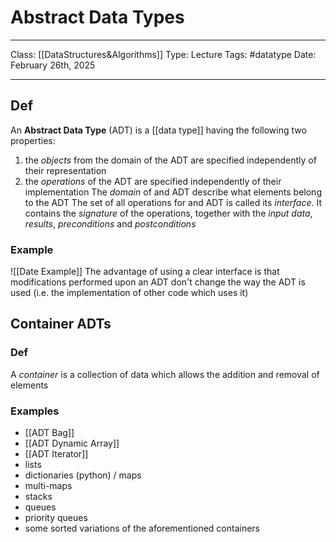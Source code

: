 # Abstract Data Types
___
Class: [[DataStructures&Algorithms]]
Type: Lecture
Tags: #datatype
Date: February 26th, 2025
___

## Def
An **Abstract Data Type** (ADT) is a [[data type]] having the following two properties:
1. the *objects* from the domain of the ADT are specified independently of their representation 
2. the *operations* of the ADT are specified independently of their implementation
The *domain* of and ADT describe what elements belong to the ADT 
The set of all operations for and ADT is called its *interface*. It contains the *signature* of the operations, together with the *input data*, *results*, *preconditions* and *postconditions* 

### Example

![[Date Example]]
The advantage of using a clear interface is that modifications performed upon an ADT don't change the way the ADT is used (i.e. the implementation of other code which uses it)


## Container ADTs 

### Def 
A *container* is a collection of data which allows the addition and removal of elements 

### Examples
- [[ADT Bag]]
- [[ADT Dynamic Array]]
- [[ADT Iterator]]
- lists
- dictionaries (python) / maps 
- multi-maps 
- stacks 
- queues 
- priority queues 
- some sorted variations of the aforementioned containers

